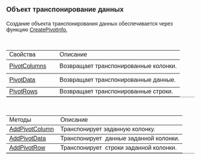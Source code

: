 ﻿<html>
<head>
<title>транспонирование данных</title>
<style type="text/css">
    .style11
    {
        height: 37px;
    }
</style>
</head>

<body>

<h1><font size="4" face="Arial">Объект транспонирование данных</font></h1>

<p><font face="Arial">Создание объекта транспонирования данных обеспечивается через 
функцию <a href="Functions/InterfaceManagment/CreatePivotInfo.html">CreatePivotInfo.</a></font></td>
    <p>&nbsp;</p>

<table border="1" cellPadding="5" cols="2" frame="below" rules="rows">
  <tr vAlign="top">
    <td class="label" width="29%"><font face="Arial">
	Свойства</font></td>
    <td class="label" width="71%"><font face="Arial">Описание<br />
        </font></td>
  </tr>
    <tr>
    <td class="style11" width="29%"><font face="Arial">
        <a
    href="PivotInfo/PivotColumns.html">PivotColumns</a></font></td>
    <td class="style11" width="29%"><font face="Arial">Возвращает транспонированные 
        колонки.</font></td>
    </tr>
    <tr>
    <td class="style11" width="29%"><font face="Arial"><a href="PivotInfo/PivotData.html">
	    PivotData</a></font></td>
    <td class="label" width="29%"><font face="Arial">Возвращает транспонированные 
        данные.</font></td>
    </tr>
    <tr>
    <td class="label" width="29%"><font face="Arial">
        <a
    href="PivotInfo/PivotRows.html">PivotRows</a></font></td>
    <td class="label" width="71%"><font face="Arial">Возвращает транспонированные 
        строки.</font></td>
    </tr>
</table>

<p>&nbsp;</p>

<table border="1" cellPadding="5" cols="2" frame="below" rules="rows">
  <tr vAlign="top">
    <td class="label" width="29%"><font face="Arial">Методы</font></td>
    <td class="label" width="29%"><font face="Arial">Описание<br />
        </font></td>
  </tr>
    <tr>
    <td class="label" width="29%"><font face="Arial">
        <a
    href="PivotInfo/AddPivotColumn.html">AddPivotColumn</a></font></td>
    <td class="label" width="71%"><font face="Arial">Транспонирует заданную колонку.</font></td>
    </tr>
    <tr>
    <td class="label" width="29%"><font face="Arial">
        <a
    href="PivotInfo/AddPivotData.html">AddPivotData</a></font></td>
    <td class="label" width="71%"><font face="Arial">Транспонирует&nbsp; данные заданной 
        колонки.</font></td>
    </tr>
       <tr>
    <td class="label" width="29%"><font face="Arial"><a
    href="PivotInfo/AddPivotRow.html">AddPivotRow</a></font></td>
    <td class="label" width="71%"><font face="Arial">Транспонирует&nbsp; строки заданной 
        колонки.</font></td>
    </tr>
  </table>
    <p>
        &nbsp;</p>
<p class="label">&nbsp;</p>
</body>
</html>
